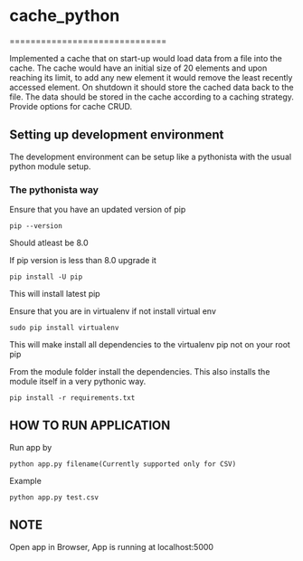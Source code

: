 # cache_python
==============================

Implemented a cache that on start-up would load data from a file into the cache. The cache would have an initial size of 20 elements and upon reaching its limit, to add any new element it would remove the least recently accessed element. On shutdown it should store the cached data back to the file. The data should be stored in the cache according to a caching strategy. Provide options for cache CRUD.

## Setting up development environment

The development environment can be setup like a pythonista
with the usual python module setup.

### The pythonista way

Ensure that you have an updated version of pip

```
pip --version
```
Should atleast be 8.0

If pip version is less than 8.0 upgrade it
```
pip install -U pip
```

This will install latest pip

Ensure that you are in virtualenv
if not install virtual env
```
sudo pip install virtualenv
```
This will make install all dependencies to the virtualenv pip
not on your root pip

From the module folder install the dependencies. This also installs
the module itself in a very pythonic way.

```
pip install -r requirements.txt
```

## HOW TO RUN APPLICATION

Run app by 
```
python app.py filename(Currently supported only for CSV)
```
Example
```
python app.py test.csv
```

## NOTE

Open app in Browser, App is running at localhost:5000

### 
